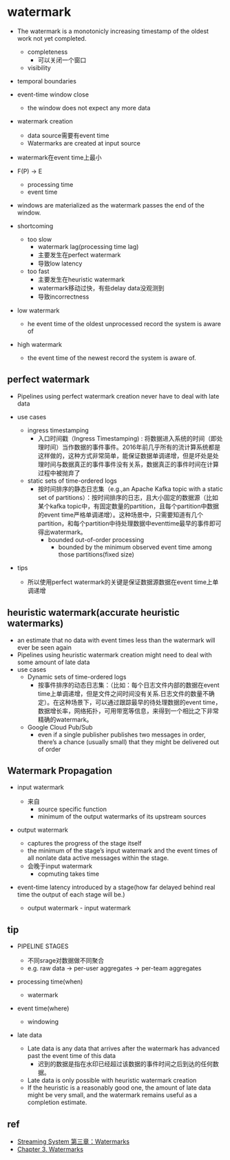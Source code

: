 # watermark
+ The watermark is a monotonicly increasing timestamp of the oldest work not yet completed.
    + completeness
        + 可以关闭一个窗口
    + visibility

+ temporal boundaries

+ event-time window close
    + the window does not expect any more data

+ watermark creation
    + data source需要有event time
    + Watermarks are created at input source

+ watermark在event time上最小

+ F(P) → E 
    + processing time
    + event time

+  windows are materialized as the watermark passes the end of the window.

+ shortcoming
    + too slow
        + watermark lag(processing time lag)
        + 主要发生在perfect watermark
        + 导致low latency
    + too fast
        + 主要发生在heuristic watermark
        + watermark移动过快，有些delay data没观测到
        + 导致incorrectness 

+ low watermark
    + he event time of the oldest unprocessed record the system is aware of

+ high watermark
    + the event time of the newest record the system is aware of. 

## perfect watermark
+ Pipelines using perfect watermark creation never have to deal with late data

+ use cases
    + ingress timestamping
        + 入口时间戳（Ingress Timestamping) : 将数据进入系统的时间（即处理时间）当作数据的事件事件。2016年前几乎所有的流计算系统都是这样做的，这种方式非常简单，能保证数据单调递增，但是坏处是处理时间与数据真正的事件事件没有关系，数据真正的事件时间在计算过程中被抛弃了
    + static sets of time-ordered logs
        + 按时间排序的静态日志集（e.g.,an Apache Kafka topic with a static set of partitions）：按时间排序的日志，且大小固定的数据源（比如某个kafka topic中，有固定数量的partition，且每个partition中数据的event time严格单调递增）。这种场景中，只需要知道有几个partition，和每个partition中待处理数据中eventtime最早的事件即可得出watermark。
            + bounded out-of-order processing
                + bounded by the minimum observed event time among those partitions(fixed size)

+ tips
    + 所以使用perfect watermark的关键是保证数据源数据在event time上单调递增

## heuristic watermark(accurate heuristic watermarks)
+ an estimate that no data with event times less than the watermark will ever be seen again
+ Pipelines using heuristic watermark creation might need to deal with some amount of late data
+ use cases
    + Dynamic sets of time-ordered logs
        + 按事件排序的动态日志集：（比如：每个日志文件内部的数据在event time上单调递增，但是文件之间时间没有关系.日志文件的数量不确定）。在这种场景下，可以通过跟踪最早的待处理数据的event time，数据增长率，网络拓扑，可用带宽等信息，来得到一个相比之下非常精确的watermark。
    + Google Cloud Pub/Sub
        + even if a single publisher publishes two messages in order, there’s a chance (usually small) that they might be delivered out of order 

## Watermark Propagation
+ input watermark
    + 来自
        + source specific function
        + minimum of the output watermarks of its upstream sources
+ output watermark
    + captures the progress of the stage itself
    + the minimum of the stage’s input watermark and the event times of all nonlate data active messages within the stage.
    + 会晚于input watermark
        + copmuting takes time

+  event-time latency introduced by a stage(how far delayed behind real time the output of each stage will be.)
    + output watermark - input watermark
    

## tip
+ PIPELINE STAGES
    + 不同srage对数据做不同聚合
    + e.g.  raw data -> per-user aggregates -> per-team aggregates

+ processing time(when)
    + watermark

+ event time(where)
    + windowing

+ late data
    + Late data is any data that arrives after the watermark has advanced past the event time of this data
        + 迟到的数据是指在水印已经超过该数据的事件时间之后到达的任何数据。
    + Late data is only possible with heuristic watermark creation
    + If the heuristic is a reasonably good one, the amount of late data might be very small, and the watermark remains useful as a completion estimate.

## ref
+ [Streaming System 第三章：Watermarks](https://developer.aliyun.com/article/682873)
+ [Chapter 3. Watermarks](https://learning.oreilly.com/library/view/streaming-systems/9781491983867/ch03.html#id24)